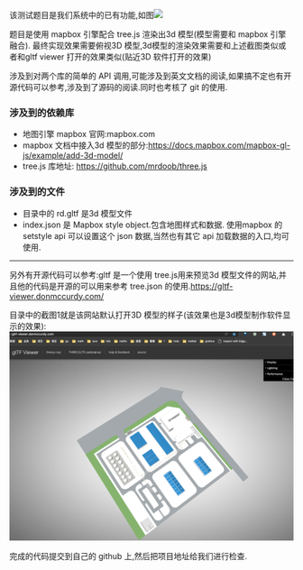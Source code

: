 该测试题目是我们系统中的已有功能,如图![](https://files.catbox.moe/cf0kjf.png)



题目是使用 mapbox 引擎配合 tree.js 渲染出3d 模型(模型需要和 mapbox 引擎融合). 最终实现效果需要俯视3D 模型,3d模型的渲染效果需要和上述截图类似或者和gltf viewer 打开的效果类似(贴近3D 软件打开的效果)

涉及到对两个库的简单的 API 调用,可能涉及到英文文档的阅读,如果搞不定也有开源代码可以参考,涉及到了源码的阅读.同时也考核了 git 的使用.


### 涉及到的依赖库
* 地图引擎 mapbox 官网:mapbox.com
* mapbox 文档中接入3d 模型的部分:https://docs.mapbox.com/mapbox-gl-js/example/add-3d-model/
* tree.js 库地址: https://github.com/mrdoob/three.js


### 涉及到的文件
* 目录中的 rd.gltf 是3d 模型文件
* index.json 是 Mapbox style object.包含地图样式和数据. 使用mapbox 的setstyle api 可以设置这个 json 数据,当然也有其它 api 加载数据的入口,均可使用.


---

另外有开源代码可以参考:gltf 是一个使用 tree.js用来预览3d 模型文件的网站,并且他的代码是开源的可以用来参考 tree.json 的使用.https://gltf-viewer.donmccurdy.com/

目录中的截图1就是该网站默认打开3D 模型的样子(该效果也是3d模型制作软件显示的效果):
![](https://github.com/never615/mallto2022Test/blob/master/%E6%88%AA%E5%9B%BE1.png)




完成的代码提交到自己的 github 上,然后把项目地址给我们进行检查.
